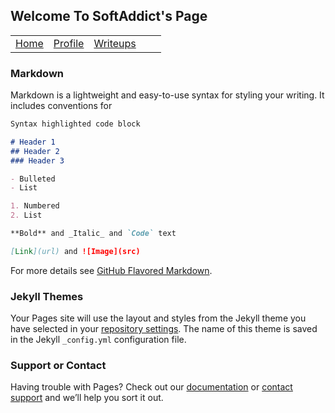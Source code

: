 ## Welcome To SoftAddict's Page

<table>
  <tbody>
    <tr>
      <td><a href="/">Home</a></td>
      <td><a href="https://github.com/SoftAddict">Profile</a></td>
      <td><a href="https://medium.com/me/stories/public">Writeups</a></td>
      <td><a href=""></a></td>
      <td><a href=""></a></td>
    </tr>
  </tbody>
</table>

### Markdown

Markdown is a lightweight and easy-to-use syntax for styling your writing. It includes conventions for

```markdown
Syntax highlighted code block

# Header 1
## Header 2
### Header 3

- Bulleted
- List

1. Numbered
2. List

**Bold** and _Italic_ and `Code` text

[Link](url) and ![Image](src)
```

For more details see [GitHub Flavored Markdown](https://guides.github.com/features/mastering-markdown/).

### Jekyll Themes

Your Pages site will use the layout and styles from the Jekyll theme you have selected in your [repository settings](https://github.com/SoftAddict/SoftAddict.github.io/settings). The name of this theme is saved in the Jekyll `_config.yml` configuration file.

### Support or Contact

Having trouble with Pages? Check out our [documentation](https://docs.github.com/categories/github-pages-basics/) or [contact support](https://github.com/contact) and we’ll help you sort it out.
